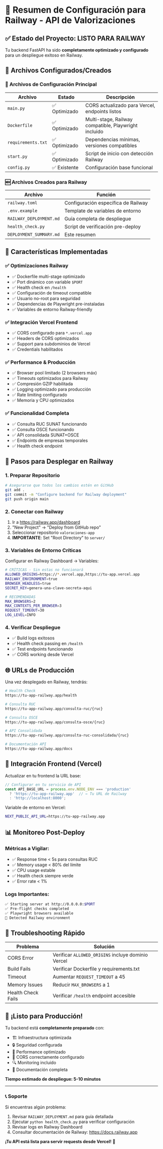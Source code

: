 # 🚀 Resumen de Configuración para Railway - API de Valorizaciones

## ✅ Estado del Proyecto: LISTO PARA RAILWAY

Tu backend FastAPI ha sido **completamente optimizado y configurado** para un despliegue exitoso en Railway.

## 📁 Archivos Configurados/Creados

### 🔧 Archivos de Configuración Principal

| Archivo | Estado | Descripción |
|---------|--------|-------------|
| `main.py` | ✅ Optimizado | CORS actualizado para Vercel, endpoints listos |
| `Dockerfile` | ✅ Optimizado | Multi-stage, Railway compatible, Playwright incluido |
| `requirements.txt` | ✅ Optimizado | Dependencias mínimas, versiones compatibles |
| `start.py` | ✅ Optimizado | Script de inicio con detección Railway |
| `config.py` | ✅ Existente | Configuración base funcional |

### 🆕 Archivos Creados para Railway

| Archivo | Función |
|---------|---------|
| `railway.toml` | Configuración específica de Railway |
| `.env.example` | Template de variables de entorno |
| `RAILWAY_DEPLOYMENT.md` | Guía completa de despliegue |
| `health_check.py` | Script de verificación pre-deploy |
| `DEPLOYMENT_SUMMARY.md` | Este resumen |

## 🎯 Características Implementadas

### ✅ Optimizaciones Railway
- ✅ Dockerfile multi-stage optimizado
- ✅ Port dinámico con variable `$PORT`
- ✅ Health check en `/health`
- ✅ Configuración de timeout compatible
- ✅ Usuario no-root para seguridad
- ✅ Dependencias de Playwright pre-instaladas
- ✅ Variables de entorno Railway-friendly

### ✅ Integración Vercel Frontend
- ✅ CORS configurado para `*.vercel.app`
- ✅ Headers de CORS optimizados
- ✅ Support para subdominios de Vercel
- ✅ Credentials habilitados

### ✅ Performance & Producción
- ✅ Browser pool limitado (2 browsers máx)
- ✅ Timeouts optimizados para Railway
- ✅ Compresión GZIP habilitada
- ✅ Logging optimizado para producción
- ✅ Rate limiting configurado
- ✅ Memoria y CPU optimizados

### ✅ Funcionalidad Completa
- ✅ Consulta RUC SUNAT funcionando
- ✅ Consulta OSCE funcionando
- ✅ API consolidada SUNAT+OSCE
- ✅ Endpoints de empresas temporales
- ✅ Health check endpoint

## 🚂 Pasos para Desplegar en Railway

### 1. Preparar Repositorio
```bash
# Asegurarse que todos los cambios estén en GitHub
git add .
git commit -m "Configure backend for Railway deployment"
git push origin main
```

### 2. Conectar con Railway
1. Ir a https://railway.app/dashboard
2. "New Project" → "Deploy from GitHub repo"
3. Seleccionar repositorio `valoraciones-app`
4. **IMPORTANTE**: Set "Root Directory" to `server/`

### 3. Variables de Entorno Críticas
Configurar en Railway Dashboard → Variables:

```bash
# CRÍTICAS - Sin estas no funcionará
ALLOWED_ORIGINS=https://*.vercel.app,https://tu-app.vercel.app
RAILWAY_ENVIRONMENT=true
BROWSER_HEADLESS=true
SECRET_KEY=genera-una-clave-secreta-aqui

# RECOMENDADAS
MAX_BROWSERS=2
MAX_CONTEXTS_PER_BROWSER=3
REQUEST_TIMEOUT=30
LOG_LEVEL=INFO
```

### 4. Verificar Despliegue
- ✅ Build logs exitosos
- ✅ Health check passing en `/health`
- ✅ Test endpoints funcionando
- ✅ CORS working desde Vercel

## 🌐 URLs de Producción

Una vez desplegado en Railway, tendrás:

```bash
# Health Check
https://tu-app-railway.app/health

# Consulta RUC
https://tu-app-railway.app/consulta-ruc/{ruc}

# Consulta OSCE  
https://tu-app-railway.app/consulta-osce/{ruc}

# API Consolidada
https://tu-app-railway.app/consulta-ruc-consolidada/{ruc}

# Documentación API
https://tu-app-railway.app/docs
```

## 🔗 Integración Frontend (Vercel)

Actualizar en tu frontend la URL base:

```typescript
// Configurar en tu servicio de API
const API_BASE_URL = process.env.NODE_ENV === 'production'
  ? 'https://tu-app-railway.app'  // ← Tu URL de Railway
  : 'http://localhost:8000';
```

Variable de entorno en Vercel:
```bash
NEXT_PUBLIC_API_URL=https://tu-app-railway.app
```

## 📊 Monitoreo Post-Deploy

### Métricas a Vigilar:
- ✅ Response time < 5s para consultas RUC
- ✅ Memory usage < 80% del límite
- ✅ CPU usage estable
- ✅ Health check siempre verde
- ✅ Error rate < 1%

### Logs Importantes:
```bash
✅ Starting server at http://0.0.0.0:$PORT
✅ Pre-flight checks completed
✅ Playwright browsers available
🚂 Detected Railway environment
```

## 🚨 Troubleshooting Rápido

| Problema | Solución |
|----------|----------|
| CORS Error | Verificar `ALLOWED_ORIGINS` incluye dominio Vercel |
| Build Fails | Verificar Dockerfile y requirements.txt |
| Timeout | Aumentar `REQUEST_TIMEOUT` a 45 |
| Memory Issues | Reducir `MAX_BROWSERS` a 1 |
| Health Check Fails | Verificar `/health` endpoint accesible |

## 🎉 ¡Listo para Producción!

Tu backend está **completamente preparado** con:
- 🏗️ Infraestructura optimizada
- 🔒 Seguridad configurada  
- 🚀 Performance optimizado
- 📡 CORS correctamente configurado
- 🔍 Monitoring incluido
- 📖 Documentación completa

**Tiempo estimado de despliegue: 5-10 minutos**

---

### 📞 Soporte

Si encuentras algún problema:
1. Revisar `RAILWAY_DEPLOYMENT.md` para guía detallada
2. Ejecutar `python health_check.py` para verificar configuración
3. Revisar logs en Railway Dashboard
4. Consultar documentación de Railway: https://docs.railway.app

**¡Tu API está lista para servir requests desde Vercel!** 🚀